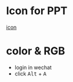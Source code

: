 # Icon for PPT
[icon](https://thenounproject.com/)

# color & RGB
- login in wechat
- click <kbd>Alt</kbd> + <kbd>A</kbd>

